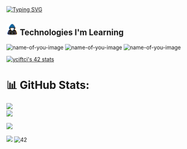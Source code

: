 <a href="https://github.com/pragmataW"><img src="https://readme-typing-svg.herokuapp.com?font=Matrix&pause=1000&color=00CC00&width=435&lines=Welcome+to+pragmataW's+Github;Ecole+42+Student" alt="Typing SVG" /></a>


## <picture><img src = "https://github.com/0xAbdulKhalid/0xAbdulKhalid/raw/main/assets/mdImages/about_me.gif" width = 30px></picture> **Technologies I'm Learning**
![name-of-you-image](https://camo.githubusercontent.com/074e320630a550974a0579ff4688420978ea4d1ca41ea7397e5a7d08ded36df5/68747470733a2f2f696d672e736869656c64732e696f2f62616467652f2d432d3131313131313f7374796c653d666c6174266c6f676f3d63) ![name-of-you-image](https://camo.githubusercontent.com/c1bfa9fc4a2fd05d8129bbf789b765740f3df3abcea0f9673b221e34bab20eb4/68747470733a2f2f696d672e736869656c64732e696f2f62616467652f2d432b2b2d3131313131313f7374796c653d666c6174266c6f676f3d63706c7573706c7573) ![name-of-you-image](https://camo.githubusercontent.com/af9c1ad55e8633da72a3c03236bc7266c392db038e4559112b7a7d4747beb184/68747470733a2f2f696d672e736869656c64732e696f2f62616467652f2d507974686f6e2d3131313131313f7374796c653d666c6174266c6f676f3d707974686f6e)

[![yciftci's 42 stats](https://badge.mediaplus.ma/greenbinary/yciftci?1337Badge=off&UM6P=off)](https://github.com/oakoudad/badge42)

# 📊 GitHub Stats:
![](https://github-readme-stats.vercel.app/api?username=pragmataW&theme=chartreuse-dark&hide_border=true&include_all_commits=false&count_private=false)<br/>
![](https://github-readme-streak-stats.herokuapp.com/?user=pragmataW&theme=chartreuse-dark&hide_border=true)
<br/>
<p align="left">
<a href="https://github.com/pragmataW"><img width="494" src="https://github-readme-stats-eight-theta.vercel.app/api/top-langs/?username=pragmataW&theme=chartreuse-dark&layout=compact&bg_color=0e1116"/>
 </p>

 [![](https://visitcount.itsvg.in/api?id=pragmataW&icon=0&color=12)](https://visitcount.itsvg.in) ![42](https://img.shields.io/badge/-Ecole-111111?style=flat&logo=42)
